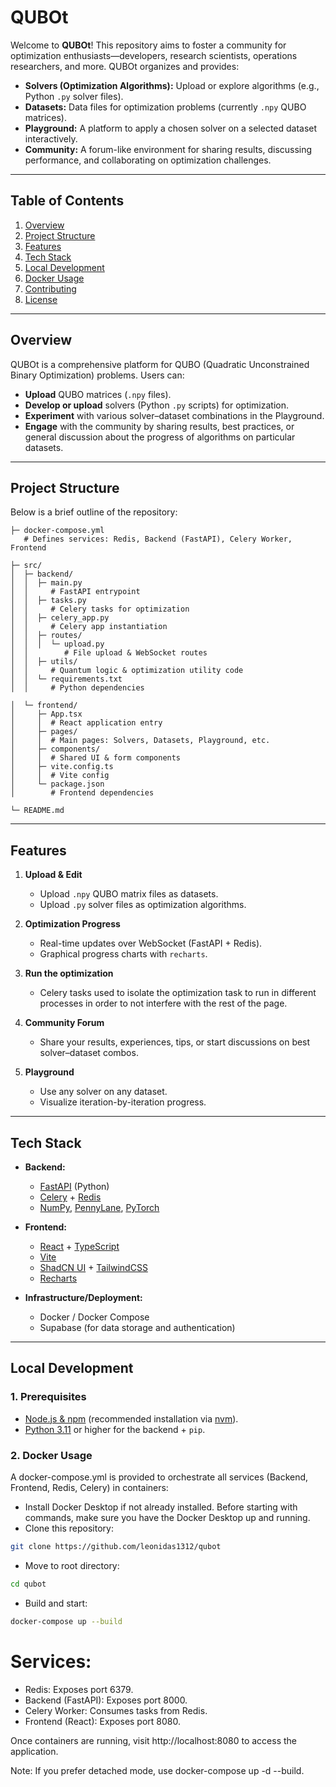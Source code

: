 QUBOt
============

Welcome to **QUBOt**! This repository aims to foster a community for optimization enthusiasts—developers, research scientists, operations researchers, and more. QUBOt organizes and provides:

- **Solvers (Optimization Algorithms):** Upload or explore algorithms (e.g., Python `.py` solver files).
- **Datasets:** Data files for optimization problems (currently `.npy` QUBO matrices).
- **Playground:** A platform to apply a chosen solver on a selected dataset interactively.
- **Community:** A forum-like environment for sharing results, discussing performance, and collaborating on optimization challenges.

--------------------------------------------------------------------------------

Table of Contents
-----------------
1. [Overview](#overview)
2. [Project Structure](#project-structure)
3. [Features](#features)
4. [Tech Stack](#tech-stack)
5. [Local Development](#local-development)
6. [Docker Usage](#docker-usage)
7. [Contributing](#contributing)
8. [License](#license)

--------------------------------------------------------------------------------

## Overview

QUBOt is a comprehensive platform for QUBO (Quadratic Unconstrained Binary Optimization) problems. Users can:
- **Upload** QUBO matrices (`.npy` files).
- **Develop or upload** solvers (Python `.py` scripts) for optimization.
- **Experiment** with various solver–dataset combinations in the Playground.
- **Engage** with the community by sharing results, best practices, or general discussion about the progress of algorithms on particular datasets.

--------------------------------------------------------------------------------

## Project Structure

Below is a brief outline of the repository:
```
├─ docker-compose.yml  
   # Defines services: Redis, Backend (FastAPI), Celery Worker, Frontend

├─ src/
│  ├─ backend/
│  │  ├─ main.py  
│  │     # FastAPI entrypoint
│  │  ├─ tasks.py  
│  │     # Celery tasks for optimization
│  │  ├─ celery_app.py  
│  │     # Celery app instantiation
│  │  ├─ routes/
│  │  │  └─ upload.py  
│  │        # File upload & WebSocket routes
│  │  ├─ utils/  
│  │     # Quantum logic & optimization utility code
│  │  └─ requirements.txt  
│  │     # Python dependencies

│  └─ frontend/
│     ├─ App.tsx  
│     │  # React application entry
│     ├─ pages/  
│     │  # Main pages: Solvers, Datasets, Playground, etc.
│     ├─ components/  
│     │  # Shared UI & form components
│     ├─ vite.config.ts  
│     │  # Vite config
│     └─ package.json  
│        # Frontend dependencies

└─ README.md  
```


--------------------------------------------------------------------------------

## Features

1. **Upload & Edit**  
   - Upload `.npy` QUBO matrix files as datasets.
   - Upload `.py` solver files as optimization algorithms.

2. **Optimization Progress**  
   - Real-time updates over WebSocket (FastAPI + Redis).
   - Graphical progress charts with `recharts`.

3. **Run the optimization**  
   - Celery tasks used to isolate the optimization task to run in different processes in order to not interfere with the rest of the page.

4. **Community Forum**  
   - Share your results, experiences, tips, or start discussions on best solver–dataset combos.

5. **Playground**  
   - Use any solver on any dataset.
   - Visualize iteration-by-iteration progress.

--------------------------------------------------------------------------------

## Tech Stack

- **Backend:**
  - [FastAPI](https://fastapi.tiangolo.com/) (Python)
  - [Celery](https://docs.celeryproject.org/en/stable/) + [Redis](https://redis.io/)
  - [NumPy](https://numpy.org/), [PennyLane](https://pennylane.ai/), [PyTorch](https://pytorch.org/)

- **Frontend:**
  - [React](https://reactjs.org/) + [TypeScript](https://www.typescriptlang.org/)
  - [Vite](https://vitejs.dev/)
  - [ShadCN UI](https://ui.shadcn.com/) + [TailwindCSS](https://tailwindcss.com/)
  - [Recharts](https://recharts.org/)

- **Infrastructure/Deployment:**
  - Docker / Docker Compose
  - Supabase (for data storage and authentication)

--------------------------------------------------------------------------------

## Local Development

### 1. Prerequisites
- [Node.js & npm](https://nodejs.org/en/) (recommended installation via [nvm](https://github.com/nvm-sh/nvm)).
- [Python 3.11](https://www.python.org/downloads/) or higher for the backend + `pip`.

### 2. Docker Usage
A docker-compose.yml is provided to orchestrate all services (Backend, Frontend, Redis, Celery) in containers:

- Install Docker Desktop if not already installed. Before starting with commands, make sure you have the Docker Desktop up and running.
- Clone this repository:
```bash
git clone https://github.com/leonidas1312/qubot
```
- Move to root directory:
```bash
cd qubot
```
- Build and start:
```bash
docker-compose up --build
```

# Services:

- Redis: Exposes port 6379.
- Backend (FastAPI): Exposes port 8000.
- Celery Worker: Consumes tasks from Redis.
- Frontend (React): Exposes port 8080.
  
Once containers are running, visit http://localhost:8080 to access the application.

Note: If you prefer detached mode, use docker-compose up -d --build.




